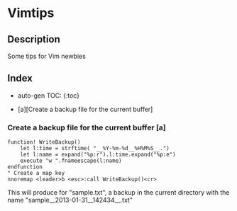 Vimtips
=======

## Description

Some tips for Vim newbies

## Index
* auto-gen TOC:
{:toc}

* [a][Create a backup file for the current buffer]


### Create a backup file for the current buffer [a] ###

 	function! WriteBackup()
 		let l:time = strftime( "__%Y-%m-%d__%H%M%S__.")
 		let l:name = expand("%p:r").l:time.expand("%p:e")
 		execute "w ".fnameescape(l:name)
 	endfunction
 	" Create a map key
 	nnoremap <leader>b <esc>:call WriteBackup()<cr>

This will produce for "sample.txt", a backup in the current directory
with the name "sample__2013-01-31__142434__.txt"
 
